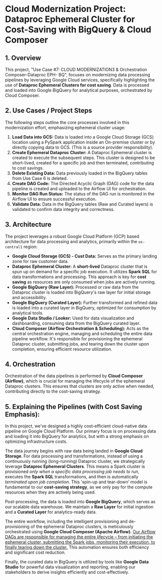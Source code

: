 
# Cloud Modernization Project: Dataproc Ephemeral Cluster for Cost-Saving with BigQuery & Cloud Composer

## 1. Overview

This project, "Use Case #7: CLOUD MODERNIZATION3 & Orchestration Composer-Dataproc EPH- BQ", focuses on modernizing data processing pipelines by leveraging Google Cloud services, specifically highlighting the use of **Dataproc Ephemeral Clusters for cost saving**. Data is processed and loaded into Google BigQuery for analytical purposes, orchestrated by Cloud Composer.

## 2. Use Cases / Project Steps

The following steps outline the core processes involved in this modernization effort, emphasizing ephemeral cluster usage:

1.  **Load Data into GCS:** Data is loaded into a Google Cloud Storage (GCS) location using a PySpark application inside an On-premise cluster or by directly copying data to GCS. (This is a source provider responsibility).
2.  **Create Ephemeral Dataproc Cluster:** A Dataproc Ephemeral cluster is created to execute the subsequent steps. This cluster is designed to be short-lived, created for a specific job and then terminated, contributing to cost savings.
3.  **Delete Existing Data:** Data previously loaded in the BigQuery tables from Use Case 6 is deleted.
4.  **Create DAG Code:** The Directed Acyclic Graph (DAG) code for the data pipeline is created and uploaded to the Airflow UI for orchestration.
5.  **Monitor DAG Run Status:** The status of the DAG run is monitored in the Airflow UI to ensure successful execution.
6.  **Validate Data:** Data in the BigQuery tables (Raw and Curated layers) is validated to confirm data integrity and correctness.

## 3. Architecture

The project leverages a robust Google Cloud Platform (GCP) based architecture for data processing and analytics, primarily within the `us-central1` region:

* **Google Cloud Storage (GCS) - Cust Data:** Serves as the primary landing zone for raw customer data.
* **Dataproc Ephemeral Cluster:** A **short-lived** Dataproc cluster that is spun up on demand for a specific job execution. It utilizes **Spark SQL** for data transformations and processing. This approach is key for **cost saving** as resources are only consumed when jobs are actively running.
* **Google BigQuery (Raw Layer):** Processed or raw data from the Dataproc cluster is loaded into BigQuery's raw layer for initial storage and accessibility.
* **Google BigQuery (Curated Layer):** Further transformed and refined data is loaded into a curated layer in BigQuery, optimized for consumption by analytical tools.
* **Google Data Studio / Looker:** Used for data visualization and dashboarding, consuming data from the BigQuery curated layer.
* **Cloud Composer (Airflow Orchestration & Scheduling):** Acts as the central orchestration engine, managing and scheduling the entire data pipeline workflow. It's responsible for provisioning the ephemeral Dataproc cluster, submitting jobs, and tearing down the cluster upon completion, ensuring efficient resource utilization.

## 4. Orchestration

Orchestration of the data pipelines is performed by **Cloud Composer (Airflow)**, which is crucial for managing the lifecycle of the ephemeral Dataproc clusters. This ensures that clusters are only active when needed, contributing directly to the cost-saving strategy.

## 5. Explaining the Pipelines (with Cost Saving Emphasis):

In this project, we've designed a highly cost-efficient cloud-native data pipeline on Google Cloud Platform. Our primary focus is on processing data and loading it into BigQuery for analytics, but with a strong emphasis on optimizing infrastructure costs.

The data journey begins with raw data being landed in **Google Cloud Storage**. For data processing and transformations, instead of using a continuously running (long-running) Dataproc cluster, we strategically leverage **Dataproc Ephemeral Clusters**. This means a Spark cluster is provisioned *only when a specific data processing job needs to run*, executes the **Spark SQL** transformations, and then is automatically *terminated upon job completion*. This 'spin-up and tear-down' model is fundamental to our **cost-saving strategy**, as we only pay for the compute resources when they are actively being used.

Post-processing, the data is loaded into **Google BigQuery**, which serves as our scalable data warehouse. We maintain a **Raw Layer** for initial ingestion and a **Curated Layer** for analytics-ready data.

The entire workflow, including the intelligent provisioning and de-provisioning of the ephemeral Dataproc clusters, is meticulously orchestrated using **Google Cloud Composer (Apache Airflow)**. <u>Our Airflow DAGs are responsible for managing the entire lifecycle – from initiating the ephemeral cluster, submitting the Spark jobs, monitoring their execution, to finally tearing down the cluster.</u> This automation ensures both efficiency and significant cost reduction.

Finally, the curated data in BigQuery is utilized by tools like **Google Data Studio** for powerful data visualization and reporting, enabling our stakeholders to derive insights efficiently and cost-effectively.
